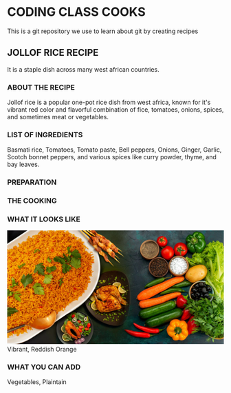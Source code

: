 # CODING CLASS COOKS
This is a git repository we use to learn about git by creating recipes

## JOLLOF RICE RECIPE
It is a staple dish across many west african countries.

### ABOUT THE RECIPE
Jollof rice is a popular one-pot rice dish from west africa, known for it's vibrant red color and flavorful combination of fice, tomatoes, onions, spices, and sometimes meat or vegetables.

### LIST OF INGREDIENTS
Basmati rice, Tomatoes, Tomato paste, Bell peppers, Onions, Ginger, Garlic, Scotch bonnet peppers, and various spices like curry powder, thyme, and bay leaves.

### PREPARATION

### THE COOKING


### WHAT IT LOOKS LIKE

![jollof rice](image.png)
Vibrant, Reddish Orange

### WHAT YOU CAN ADD
Vegetables, Plaintain